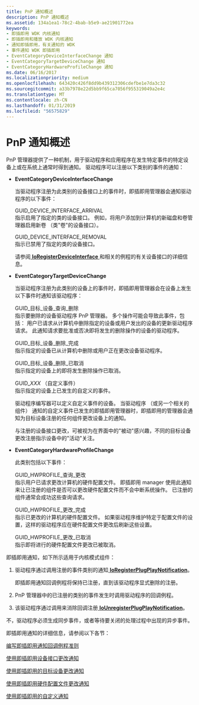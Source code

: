 ```yaml
---
title: PnP 通知概述
description: PnP 通知概述
ms.assetid: 134a1ea1-78c2-4bab-b5e9-ae21901772ea
keywords:
- 即插即用 WDK 内核通知
- 即插即用和播放 WDK 内核通知
- 通知即插即用，有关通知的 WDK
- 事件通知 WDK 即插即用
- EventCategoryDeviceInterfaceChange 通知
- EventCategoryTargetDeviceChange 通知
- EventCategoryHardwareProfileChange 通知
ms.date: 06/16/2017
ms.localizationpriority: medium
ms.openlocfilehash: 643420c426f8dd9b439312306cdefbe1e7da3c32
ms.sourcegitcommit: a33b7978e22d5bb9f65ca7056f955319049a2e4c
ms.translationtype: MT
ms.contentlocale: zh-CN
ms.lasthandoff: 01/31/2019
ms.locfileid: "56575829"
---
```

# <a name="pnp-notification-overview"></a>PnP 通知概述





PnP 管理器提供了一种机制，用于驱动程序和应用程序在发生特定事件的特定设备上或在系统上通常时得到通知。 驱动程序可以注册以下类别的事件的通知：

-   **EventCategoryDeviceInterfaceChange**

    当驱动程序注册为此类别的设备接口上的事件时，即插即用管理器会通知驱动程序的以下事件：

    <a href="" id="guid-device-interface-arrival"></a>GUID\_DEVICE\_INTERFACE\_ARRIVAL  
    指示启用了指定的类的设备接口。 例如，将用户添加到计算机的新磁盘和卷管理器启用新卷 （类"卷"的设备接口）。

    <a href="" id="guid-device-interface-removal"></a>GUID\_DEVICE\_INTERFACE\_REMOVAL  
    指示已禁用了指定的类的设备接口。

    请参阅[ **IoRegisterDeviceInterface** ](https://msdn.microsoft.com/library/windows/hardware/ff549506)和相关的例程的有关设备接口的详细信息。

-   **EventCategoryTargetDeviceChange**

    当驱动程序注册为此类别的设备上的事件时，即插即用管理器会在设备上发生以下事件时通知该驱动程序：

    <a href="" id="guid-target-device-query-remove"></a>GUID\_目标\_设备\_查询\_删除  
    指示要删除的设备驱动程序 PnP 管理器。 多个操作可能会导致此事件，包括： 用户已请求从计算机中删除指定的设备或用户发出的设备的更新驱动程序请求。 此通知请求要批准或否决即将发生的删除操作的设备的驱动程序。

    <a href="" id="guid-target-device-remove-complete"></a>GUID\_目标\_设备\_删除\_完成  
    指示指定的设备已从计算机中删除或用户正在更改设备驱动程序。

    <a href="" id="guid-target-device-remove-cancelled"></a>GUID\_目标\_设备\_删除\_已取消  
    指示指定的设备上的即将发生删除操作已取消。

    <a href="" id="guid-xxx---custom-events-"></a>GUID\_*XXX* （自定义事件）  
    指示指定的设备上已发生的自定义的事件。

    驱动程序编写器可以定义自定义事件的设备。 当驱动程序 （或另一个相关的组件） 通知的自定义事件已发生的即插即用管理器时，即插即用的管理器会通知为目标设备注册的任何组件更改设备上的通知。

    与注册的设备接口更改，可被视为在界面中的"被动"感兴趣，不同的目标设备更改注册指示设备中的"活动"关注。

-   **EventCategoryHardwareProfileChange**

    此类别包括以下事件：

    <a href="" id="guid-hwprofile-query-change"></a>GUID\_HWPROFILE\_查询\_更改  
    指示用户已请求更改计算机的硬件配置文件。 即插即用 manager 使用此通知来让已注册的组件是否可以更改硬件配置文件而不会中断系统操作。 已注册的组件通常会成功这些查询请求。

    <a href="" id="guid-hwprofile-change-complete"></a>GUID\_HWPROFILE\_更改\_完成  
    指示已更改的计算机的硬件配置文件。 如果驱动程序维护特定于配置文件的设置，这样的驱动程序应在硬件配置文件更改后刷新这些设置。

    <a href="" id="guid-hwprofile-change-cancelled"></a>GUID\_HWPROFILE\_更改\_已取消  
    指示即将进行的硬件配置文件更改已被取消。

即插即用通知，如下所示适用于内核模式组件：

1.  驱动程序通过调用注册的事件类别的通知[ **IoRegisterPlugPlayNotification**](https://msdn.microsoft.com/library/windows/hardware/ff549526)。

    即插即用通知回调例程将保持已注册，直到该驱动程序显式删除的注册。

2.  PnP 管理器中的已注册的类别的事件发生时调用驱动程序的回调例程。

3.  该驱动程序通过调用来消除回调注册[ **IoUnregisterPlugPlayNotification**](https://msdn.microsoft.com/library/windows/hardware/ff550398)。

不，驱动程序必须生成同步事件，或者等待要关闭的处理过程中出现的异步事件。

即插即用通知的详细信息，请参阅以下各节：

[编写即插即用通知回调例程准则](guidelines-for-writing-pnp-notification-callback-routines.md)

[使用即插即用设备接口更改通知](using-pnp-device-interface-change-notification.md)

[使用即插即用的目标设备更改通知](using-pnp-target-device-change-notification.md)

[使用即插即用硬件配置文件更改通知](using-pnp-hardware-profile-change-notification.md)

[使用即插即用的自定义通知](using-pnp-custom-notification.md)

 

 




